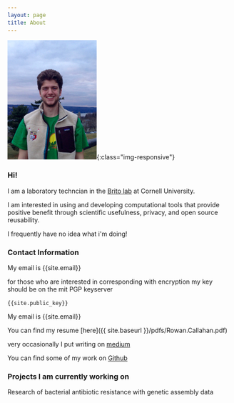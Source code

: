```yaml
---
layout: page
title: About
---
```

![profile](/assets/RowanCallahanHeadshot2.jpg){:class="img-responsive"}

### Hi! 
I am a laboratory techncian in the [Brito lab](https://www.britolab.org/people) at Cornell University.

I am interested in using and developing computational tools that provide positive benefit through scientific usefulness, privacy, and open source reusability.

I frequently have no idea what i'm doing!  


### Contact Information  

My email is {{site.email}}

for those who are interested in corresponding with encryption my key should be on the mit PGP keyserver
```
{{site.public_key}}

```

My email is {{site.email}}

You can find my resume [here]({{ site.baseurl }}/pdfs/Rowan.Callahan.pdf)

very occasionally I put  writing on [medium](https://medium.com/@rowancallahan)

You can find some of my work on [Github](https://github.com/rowancallahan)


### Projects I am currently working on

Research of bacterial antibiotic resistance with genetic assembly data



